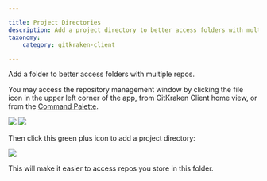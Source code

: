 ```yaml
---

title: Project Directories
description: Add a project directory to better access folders with multiple repos.
taxonomy:
    category: gitkraken-client

---
```


 Add a folder to better access folders with multiple repos.

 You may access the repository management window by clicking the file icon in the upper left corner of the app, from GitKraken Client home view, or from the [Command Palette](/start-here/command-palette).
 
 <img src="/wp-content/uploads/open.png" srcset="/wp-content/uploads/open@2x.png" class="img-bordered img-responsive center">

 <img src="/wp-content/uploads/repositories/project-groups/open.png" srcset="/wp-content/uploads/repositories/project-groups/open@2x.png" class="img-bordered img-responsive center">


 Then click this green plus icon to add a project directory:

<img src="/wp-content/uploads/project-groups.png" srcset="/wp-content/uploads/project-groups@2x.png" class="img-bordered img-responsive center">

This will make it easier to access repos you store in this folder.
